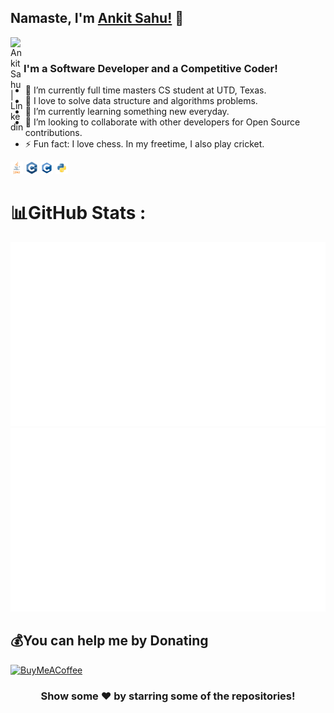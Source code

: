 ## Namaste, I'm [Ankit Sahu!](https://sahuankit010.github.io/comm/) 👋

<a href="https://www.linkedin.com/in/humbleguy/">
  <img align="left" alt="Ankit Sahu | Linkedin" width="21px" src="https://raw.githubusercontent.com/sahuankit010/sahuankit010/master/assets/linkedin.svg" />
</a>
<br />
<!--
**sahuankit010/sahuankit010** is a ✨ _special_ ✨ repository because its `README.md` (this file) appears on your GitHub profile.
Here are some ideas to get you started:
- 🔭 I’m currently working on ...
- 🌱 I’m currently learning ...
- 👯 I’m looking to collaborate on ...
- 🤔 I’m looking for help with ...
- 💬 Ask me about ...
- 📫 How to reach me: ...
- 😄 Pronouns: ...
- ⚡ Fun fact: ...
-->

### I'm a Software Developer and a Competitive Coder!


- 🔭 I’m currently full time masters CS student at UTD, Texas.
- 🔭 I love to solve data structure and algorithms problems.
- 🌱 I’m currently learning something new everyday.
- 👯 I’m looking to collaborate with other developers for Open Source contributions.
- ⚡ Fun fact: I love chess. In my freetime, I also play cricket.
  <br />
<span>
      <code><img height="20" src="https://raw.githubusercontent.com/github/explore/80688e429a7d4ef2fca1e82350fe8e3517d3494d/topics/java/java.png"></code>  
    <code><img height="20" src="https://raw.githubusercontent.com/github/explore/80688e429a7d4ef2fca1e82350fe8e3517d3494d/topics/cpp/cpp.png"></code>
    <code><img height="20" src="https://raw.githubusercontent.com/github/explore/80688e429a7d4ef2fca1e82350fe8e3517d3494d/topics/c/c.png"></code>    
    <code><img height="20" src="https://raw.githubusercontent.com/github/explore/80688e429a7d4ef2fca1e82350fe8e3517d3494d/topics/python/python.png"></code>

</span>
<br />

# 📊GitHub Stats :
![](https://github.com/sahuankit010/stats/blob/master/generated/overview.svg)
![](https://github.com/sahuankit010/stats/blob/master/generated/languages.svg)
<br>
<!-- ![](https://github-readme-stats.vercel.app/api?username=sahuankit010&theme=flag-india&hide_border=true&include_all_commits=true&count_private=true)<br/> -->

## 💰You can help me by Donating
  [![BuyMeACoffee](https://img.shields.io/badge/Buy%20Me%20a%20Coffee-ffdd00?style=for-the-badge&logo=buy-me-a-coffee&logoColor=black)](https://www.buymeacoffee.com/sahuankit010) 
<div align="center">

### Show some ❤️ by starring some of the repositories!

</div>

